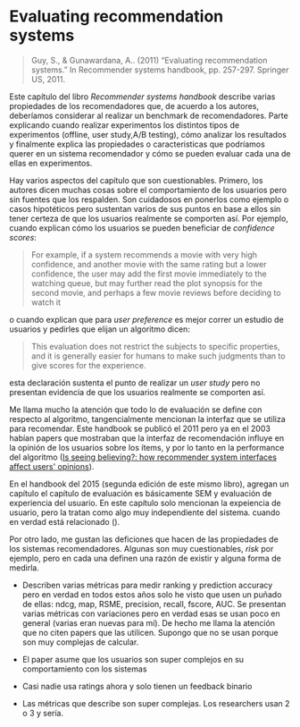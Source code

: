 # Evaluating recommendation systems

> Guy, S., & Gunawardana, A.. (2011) “Evaluating recommendation systems.” In Recommender systems handbook, pp. 257-297. Springer US, 2011.

Este capítulo del libro _Recommender systems handbook_ describe varias propiedades de los recomendadores que, de acuerdo a los autores, deberíamos considerar al realizar un benchmark de recomendadores.
Parte explicando cuando realizar experimentos los distintos tipos de experimentos (offline, user study,A/B testing), cómo analizar los resultados y finalmente explica las propiedades o caracteristicas que podríamos querer en un sistema recomendador y cómo se pueden evaluar cada una de ellas en experimentos.

Hay varios aspectos del capítulo que son cuestionables. Primero, los autores dicen muchas cosas sobre el comportamiento de los usuarios pero sin fuentes que los respalden.
Son cuidadosos en ponerlos como ejemplo o casos hipotéticos pero sustentan varios de sus puntos en base a ellos sin tener certeza de que los usuarios realmente se comporten así.
Por ejemplo, cuando explican cómo los usuarios se pueden beneficiar de _confidence scores_:

> For example, if a system recommends a movie with very high confidence, and another movie with the same rating but a lower confidence, the user may add the first movie immediately to the watching queue, but may further read the plot synopsis for the second movie, and perhaps a few movie reviews before deciding to watch it

o cuando explican que para _user preference_ es mejor correr un estudio de usuarios y pedirles que elijan un algoritmo dicen:
> This evaluation does not restrict the subjects to specific properties, and it is generally easier for humans to make such judgments than to give scores for the experience.

esta declaración sustenta el punto de realizar un _user study_ pero no presentan evidencia de que los usuarios realmente se comporten así.

Me llama mucho la atención que todo lo de evaluación se define con respecto al algoritmo, tangencialmente mencionan la interfaz que se utiliza para recomendar.
Este handbook se publicó el 2011 pero ya en el 2003 habían papers que mostraban que la interfaz de recomendación influye en la opinión de los usuarios sobre los ítems, y por lo tanto en la performance del algoritmo ([Is seeing believing?: how recommender system interfaces affect users' opinions](https://dl.acm.org/doi/10.1145/642611.642713)).

En el handbook del 2015 (segunda edición de este mismo libro), agregan un capítulo  el capítulo de evaluación es básicamente SEM y evaluación de experiencia del usuario. En este capítulo solo mencionan la expeiencia de usuario, pero la tratan como algo muy independiente del sistema. cuando en verdad está relacionado ().



Por otro lado, me gustan las deficiones que hacen de las propiedades de los sistemas recomendadores. Algunas son muy cuestionables, _risk_ por ejemplo, pero en cada una definen una razón de existir y alguna forma de medirla.




- Describen varias métricas para medir ranking y prediction accuracy pero en verdad en todos estos años solo he visto que usen un puñado de ellas: ndcg, map, RSME, precision, recall, fscore, AUC. Se presentan varias métricas con variaciones pero en verdad esas se usan poco en general (varias eran nuevas para mí). De hecho me llama la atención que no citen papers que las utilicen. Supongo que no se usan porque son muy complejas de calcular.







- El paper asume que los usuarios son super complejos en su comportamiento con los sistemas
- Casi nadie usa ratings ahora y solo tienen un feedback binario
- Las métricas que describe son super complejas. Los researchers usan 2 o 3 y sería.
